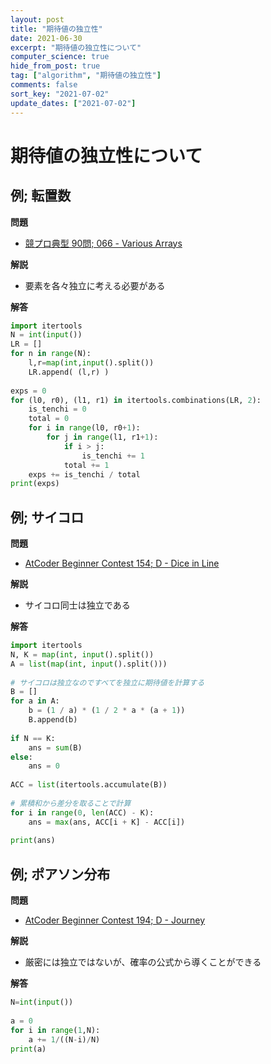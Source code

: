 ```yaml
---
layout: post
title: "期待値の独立性"
date: 2021-06-30
excerpt: "期待値の独立性について"
computer_science: true
hide_from_post: true
tag: ["algorithm", "期待値の独立性"]
comments: false
sort_key: "2021-07-02"
update_dates: ["2021-07-02"]
---
```


# 期待値の独立性について

## 例; 転置数

**問題**  
 - [競プロ典型 90問; 066 - Various Arrays](https://atcoder.jp/contests/typical90/tasks/typical90_bn)

**解説**  
 - 要素を各々独立に考える必要がある

**解答**  

```python
import itertools
N = int(input())
LR = []
for n in range(N):
    l,r=map(int,input().split())
    LR.append( (l,r) )
 
exps = 0
for (l0, r0), (l1, r1) in itertools.combinations(LR, 2):
    is_tenchi = 0
    total = 0
    for i in range(l0, r0+1):
        for j in range(l1, r1+1):
            if i > j:
                is_tenchi += 1
            total += 1
    exps += is_tenchi / total
print(exps)
```

## 例; サイコロ

**問題**  
 - [AtCoder Beginner Contest 154; D - Dice in Line](https://atcoder.jp/contests/abc154/tasks/abc154_d)

**解説**  
 - サイコロ同士は独立である

**解答**  

```python
import itertools
N, K = map(int, input().split())
A = list(map(int, input().split()))
 
# サイコロは独立なのですべてを独立に期待値を計算する
B = []
for a in A:
    b = (1 / a) * (1 / 2 * a * (a + 1))
    B.append(b)
 
if N == K:
    ans = sum(B)
else:
    ans = 0
 
ACC = list(itertools.accumulate(B))
 
# 累積和から差分を取ることで計算
for i in range(0, len(ACC) - K):
    ans = max(ans, ACC[i + K] - ACC[i])
 
print(ans)
```

## 例; ポアソン分布

**問題**  
 - [AtCoder Beginner Contest 194; D - Journey](https://atcoder.jp/contests/abc194/tasks/abc194_d)

**解説**  
 - 厳密には独立ではないが、確率の公式から導くことができる

**解答**  

```python
N=int(input())
 
a = 0
for i in range(1,N):
    a += 1/((N-i)/N)
print(a)
```

